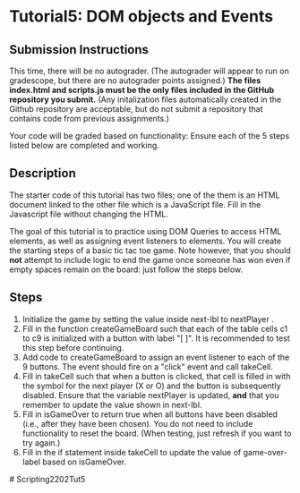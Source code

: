 # Tutorial5: DOM objects and Events


## Submission Instructions

This time, there will be no autograder. (The autograder will appear to run on gradescope, but there are no autograder points assigned.) **The files index.html and scripts.js must be the only files included in the GitHub repository you submit.** (Any initalization files automatically created in the Github repository are acceptable, but do not submit a repository that contains code from previous assignments.) 

Your code will be graded based on functionality: Ensure each of the 5 steps listed below are completed and working.

## Description

The starter code of this tutorial has two files; one of the them is an HTML document linked to the other file which is a JavaScript file. Fill in the Javascript file without changing the HTML.

The goal of this tutorial is to practice using DOM Queries to access HTML elements, as well as assigning event listeners to elements. You will create the starting steps of a basic tic tac toe game. Note however, that you should **not** attempt to include logic to end the game once someone has won even if empty spaces remain on the board: just follow the steps below.

## Steps 

1. Initialize the game by setting the value inside next-lbl to nextPlayer .
2. Fill in the function createGameBoard such that each of the table cells c1 to c9 is initialized with a button with label "[ ]". It is recommended to test this step before continuing.
3. Add code to createGameBoard to assign an event listener to each of the 9 buttons. The event should fire on a "click" event and call takeCell.
4. Fill in takeCell such that when a button is clicked, that cell is filled in with the symbol for the next player (X or O) and the button is subsequently disabled. Ensure that the variable nextPlayer is updated, **and** that you remember to update the value shown in next-lbl.
5. Fill in isGameOver to return true when all buttons have been disabled (i.e., after they have been chosen). You do not need to include functionality to reset the board. (When testing, just refresh if you want to try again.)
6. Fill in the if statement inside takeCell to update the value of game-over-label based on isGameOver.


#   S c r i p t i n g 2 2 0 2 T u t 5  
 